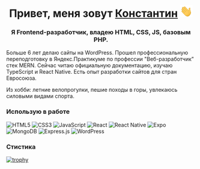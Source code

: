 <h1 align="center">Привет, меня зовут <a href="https://seomix.ru/" target="_blank">Константин</a> 
<img src="https://github.com/altwebga/altwebga/raw/main/img/Hi.gif" height="32"/></h1>
<h3 align="center">Я Frontend-разработчик, владею HTML, CSS, JS, базовым PHP.</h3> 
<p>Больше 6 лет делаю сайты на WordPress. Прошел профессиональную переподготовку в Яндекс.Практикуме по профессии "Веб-разработчик" стек MERN. Сейчас читаю официальную документацию, изучаю TypeScript и React Native.
Есть опыт разработки сайтов для стран Евросоюза.</p>

<p>Из хобби: летние велопрогулки, пешие походы в горы, увлекаюсь силовыми видами спорта.</p>

### Использую в работе
![HTML5](https://img.shields.io/badge/html5-%23E34F26.svg?style=for-the-badge&logo=html5&logoColor=white)
![CSS3](https://img.shields.io/badge/css3-%231572B6.svg?style=for-the-badge&logo=css3&logoColor=white)
![JavaScript](https://img.shields.io/badge/javascript-%23323330.svg?style=for-the-badge&logo=javascript&logoColor=%23F7DF1E)
![React](https://img.shields.io/badge/react-%2320232a.svg?style=for-the-badge&logo=react&logoColor=%2361DAFB)
![React Native](https://img.shields.io/badge/react_native-%2320232a.svg?style=for-the-badge&logo=react&logoColor=%2361DAFB)
![Expo](https://img.shields.io/badge/expo-1C1E24?style=for-the-badge&logo=expo&logoColor=#D04A37)
![MongoDB](https://img.shields.io/badge/MongoDB-%234ea94b.svg?style=for-the-badge&logo=mongodb&logoColor=white)
![Express.js](https://img.shields.io/badge/express.js-%23404d59.svg?style=for-the-badge&logo=express&logoColor=%2361DAFB)
![WordPress](https://img.shields.io/badge/WordPress-%23117AC9.svg?style=for-the-badge&logo=WordPress&logoColor=white)

### Стистика
[![trophy](https://github-profile-trophy.vercel.app/?altwebga=ryo-ma)](https://github.com/ryo-ma/github-profile-trophy)
